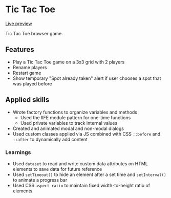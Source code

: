 # Tic Tac Toe

[Live preview](https://cyxlan.github.io/tic-tac-toe/)

Tic Tac Toe browser game.

## Features
- Play a Tic Tac Toe game on a 3x3 grid with 2 players
- Rename players
- Restart game
- Show temporary "Spot already taken" alert if user chooses a spot that was played before

## Applied skills
- Wrote factory functions to organize variables and methods
	- Used the IIFE module pattern for one-time functions
	- Used private variables to track internal values
- Created and animated modal and non-modal dialogs
- Used custom classes applied via JS combined with CSS `::before` and `::after` to dynamically add content 

### Learnings
- Used `dataset` to read and write custom data attributes on HTML elements to save data for future reference
- Used `setTimeout()` to hide an element after a set time and `setInterval()` to animate a progress bar
- Used CSS `aspect-ratio` to maintain fixed width-to-height ratio of elements

